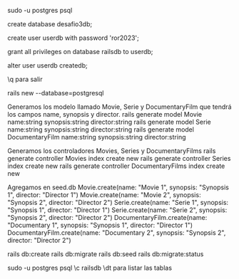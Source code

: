 sudo -u postgres psql

create database desafio3db;

create user userdb with password 'ror2023';

grant all privileges on database railsdb to userdb;

alter user userdb createdb;

\q para salir

rails new <name proyecto> --database=postgresql

Generamos los modelo llamado Movie, Serie y DocumentaryFilm que tendrá los campos name, synopsis y director.
rails generate model Movie name:string synopsis:string director:string
rails generate model Serie name:string synopsis:string director:string
rails generate model DocumentaryFilm name:string synopsis:string director:string

Generamos los controladores Movies, Series y DocumentaryFilms
rails generate controller Movies index create new
rails generate controller Series index create new
rails generate controller DocumentaryFilms index create new

Agregamos en seed.db
Movie.create(name: "Movie 1", synopsis: "Synopsis 1", director: "Director 1")
Movie.create(name: "Movie 2", synopsis: "Synopsis 2", director: "Director 2")
Serie.create(name: "Serie 1", synopsis: "Synopsis 1", director: "Director 1")
Serie.create(name: "Serie 2", synopsis: "Synopsis 2", director: "Director 2")
DocumentaryFilm.create(name: "Documentary 1", synopsis: "Synopsis 1", director: "Director 1")
DocumentaryFilm.create(name: "Documentary 2", synopsis: "Synopsis 2", director: "Director 2")


rails db:create
rails db:migrate
rails db:seed
rails db:migrate:status

sudo -u postgres psql
\c railsdb
\dt para listar las tablas

